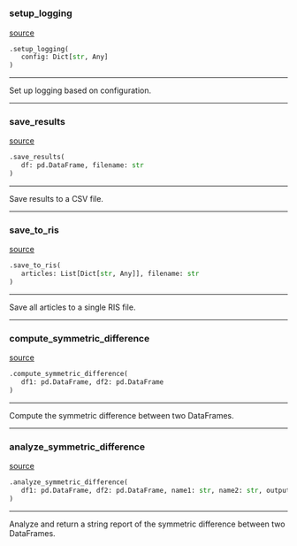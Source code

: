 #


### setup_logging
[source](https://github.com/allfed/My-Super-Cool-Respository/blob/master/src/utils.py/#L7)
```python
.setup_logging(
   config: Dict[str, Any]
)
```

---
Set up logging based on configuration.

----


### save_results
[source](https://github.com/allfed/My-Super-Cool-Respository/blob/master/src/utils.py/#L16)
```python
.save_results(
   df: pd.DataFrame, filename: str
)
```

---
Save results to a CSV file.

----


### save_to_ris
[source](https://github.com/allfed/My-Super-Cool-Respository/blob/master/src/utils.py/#L21)
```python
.save_to_ris(
   articles: List[Dict[str, Any]], filename: str
)
```

---
Save all articles to a single RIS file.

----


### compute_symmetric_difference
[source](https://github.com/allfed/My-Super-Cool-Respository/blob/master/src/utils.py/#L43)
```python
.compute_symmetric_difference(
   df1: pd.DataFrame, df2: pd.DataFrame
)
```

---
Compute the symmetric difference between two DataFrames.

----


### analyze_symmetric_difference
[source](https://github.com/allfed/My-Super-Cool-Respository/blob/master/src/utils.py/#L51)
```python
.analyze_symmetric_difference(
   df1: pd.DataFrame, df2: pd.DataFrame, name1: str, name2: str, output_dir: str
)
```

---
Analyze and return a string report of the symmetric difference between two DataFrames.
